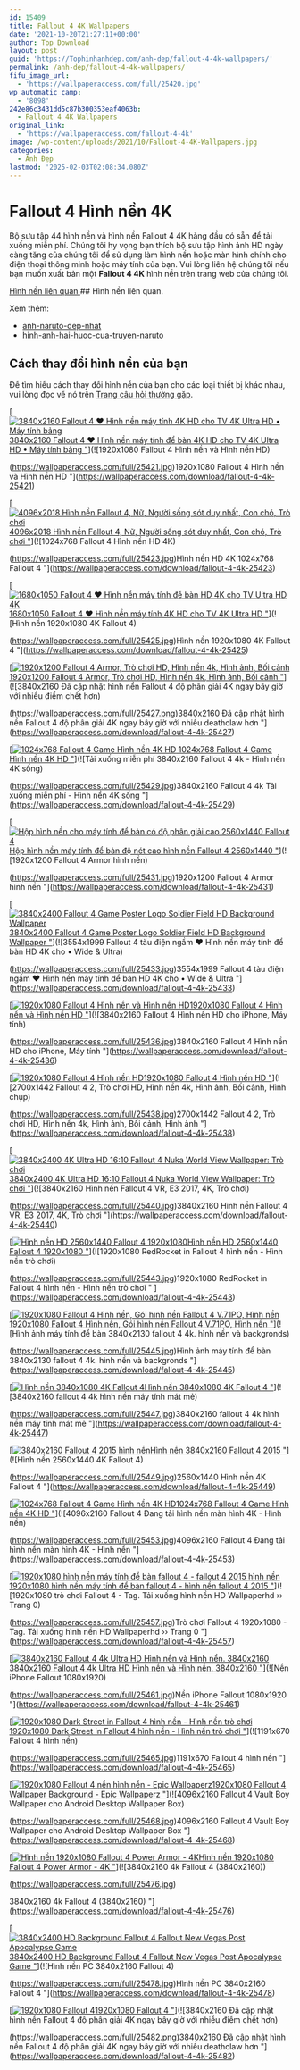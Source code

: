 ```yaml
---
id: 15409
title: Fallout 4 4K Wallpapers
date: '2021-10-20T21:27:11+00:00'
author: Top Download
layout: post
guid: 'https://Tophinhanhdep.com/anh-dep/fallout-4-4k-wallpapers/'
permalink: /anh-dep/fallout-4-4k-wallpapers/
fifu_image_url:
  - 'https://wallpaperaccess.com/full/25420.jpg'
wp_automatic_camp:
  - '8098'
242e86c3431dd5c87b300353eaf4063b:
  - Fallout 4 4K Wallpapers
original_link:
  - 'https://wallpaperaccess.com/fallout-4-4k'
image: /wp-content/uploads/2021/10/Fallout-4-4K-Wallpapers.jpg
categories:
  - Ảnh Đẹp
lastmod: '2025-02-03T02:08:34.080Z'
---
```

# Fallout 4 Hình nền 4K

Bộ sưu tập 44 hình nền và hình nền Fallout 4 4K hàng đầu có sẵn để tải xuống miễn phí. Chúng tôi hy vọng bạn thích bộ sưu tập hình ảnh HD ngày càng tăng của chúng tôi để sử dụng làm hình nền hoặc màn hình chính cho điện thoại thông minh hoặc máy tính của bạn. Vui lòng liên hệ chúng tôi nếu bạn muốn xuất bản một **Fallout 4 4K** hình nền trên trang web của chúng tôi.

[Hình nền liên quan ](#related) ## Hình nền liên quan.

   
 Xem thêm:

   
- [anh-naruto-dep-nhat](https://tophinhanhdep.com/anh-naruto/anh-naruto-dep-nhat/)
- [hinh-anh-hai-huoc-cua-truyen-naruto](https://tophinhanhdep.com/anh-naruto/hinh-anh-hai-huoc-cua-truyen-naruto/)

## Cách thay đổi hình nền của bạn

Để tìm hiểu cách thay đổi hình nền của bạn cho các loại thiết bị khác nhau, vui lòng đọc về nó trên [Trang câu hỏi thường gặp](https://tophinhanhdep.com/faq/).

  
[[![3840x2160 Fallout 4 ❤ Hình nền máy tính 4K HD cho TV 4K Ultra HD • Máy tính bảng](https://wallpaperaccess.com/full/25420.jpg)3840x2160 Fallout 4 ❤ Hình nền máy tính để bàn 4K HD cho TV 4K Ultra HD • Máy tính bảng "](https://wallpaperaccess.com/download/fallout-4-4k-25420)](![1920x1080 Fallout 4 Hình nền và Hình nền HD)

(https://wallpaperaccess.com/full/25421.jpg)1920x1080 Fallout 4 Hình nền và Hình nền HD "](https://wallpaperaccess.com/download/fallout-4-4k-25421)

[[![4096x2018 Hình nền Fallout 4, Nữ, Người sống sót duy nhất, Con chó, Trò chơi](https://wallpaperaccess.com/full/25422.jpg)4096x2018 Hình nền Fallout 4, Nữ, Người sống sót duy nhất, Con chó, Trò chơi "](https://wallpaperaccess.com/download/fallout-4-4k-25422)](![1024x768 Fallout 4 Hình nền HD 4K)

(https://wallpaperaccess.com/full/25423.jpg)Hình nền HD 4K 1024x768 Fallout 4 "](https://wallpaperaccess.com/download/fallout-4-4k-25423)

[[![1680x1050 Fallout 4 ❤ Hình nền máy tính để bàn HD 4K cho TV Ultra HD 4K](https://wallpaperaccess.com/full/25424.jpg)1680x1050 Fallout 4 ❤ Hình nền máy tính 4K HD cho TV 4K Ultra HD "](https://wallpaperaccess.com/download/fallout-4-4k-25424)](![Hình nền 1920x1080 4K Fallout 4)

(https://wallpaperaccess.com/full/25425.jpg)Hình nền 1920x1080 4K Fallout 4 "](https://wallpaperaccess.com/download/fallout-4-4k-25425)

[[![1920x1200 Fallout 4 Armor, Trò chơi HD, Hình nền 4k, Hình ảnh, Bối cảnh](https://wallpaperaccess.com/full/25426.jpg)1920x1200 Fallout 4 Armor, Trò chơi HD, Hình nền 4k, Hình ảnh, Bối cảnh "](https://wallpaperaccess.com/download/fallout-4-4k-25426)](![3840x2160 Đã cập nhật hình nền Fallout 4 độ phân giải 4K ngay bây giờ với nhiều điểm chết hơn)

(https://wallpaperaccess.com/full/25427.png)3840x2160 Đã cập nhật hình nền Fallout 4 độ phân giải 4K ngay bây giờ với nhiều deathclaw hơn "](https://wallpaperaccess.com/download/fallout-4-4k-25427)

[[![1024x768 Fallout 4 Game Hình nền 4K HD](https://wallpaperaccess.com/full/25428.jpg) 1024x768 Fallout 4 Game Hình nền 4K HD "](https://wallpaperaccess.com/download/fallout-4-4k-25428)](![Tải xuống miễn phí 3840x2160 Fallout 4 4k - Hình nền 4K sống)

(https://wallpaperaccess.com/full/25429.jpg)3840x2160 Fallout 4 4k Tải xuống miễn phí - Hình nền 4K sống "](https://wallpaperaccess.com/download/fallout-4-4k-25429)

[[![Hộp hình nền cho máy tính để bàn có độ phân giải cao 2560x1440 Fallout 4](https://wallpaperaccess.com/full/25430.jpg)Hộp hình nền máy tính để bàn độ nét cao hình nền Fallout 4 2560x1440 "](https://wallpaperaccess.com/download/fallout-4-4k-25430)](![1920x1200 Fallout 4 Armor hình nền)

(https://wallpaperaccess.com/full/25431.jpg)1920x1200 Fallout 4 Armor hình nền "](https://wallpaperaccess.com/download/fallout-4-4k-25431)

[[![3840x2400 Fallout 4 Game Poster Logo Soldier Field HD Background Wallpaper](https://wallpaperaccess.com/full/25432.jpg)3840x2400 Fallout 4 Game Poster Logo Soldier Field HD Background Wallpaper "](https://wallpaperaccess.com/download/fallout-4-4k-25432)](![3554x1999 Fallout 4 tàu điện ngầm ❤ Hình nền máy tính để bàn HD 4K cho • Wide & Ultra)

(https://wallpaperaccess.com/full/25433.jpg)3554x1999 Fallout 4 tàu điện ngầm ❤ Hình nền máy tính để bàn HD 4K cho • Wide &amp; Ultra "](https://wallpaperaccess.com/download/fallout-4-4k-25433)

[[![1920x1080 Fallout 4 Hình nền và Hình nền HD](https://wallpaperaccess.com/full/25434.jpg)1920x1080 Fallout 4 Hình nền và Hình nền HD "](https://wallpaperaccess.com/download/fallout-4-4k-25434)](![3840x2160 Fallout 4 Hình nền HD cho iPhone, Máy tính)

(https://wallpaperaccess.com/full/25436.jpg)3840x2160 Fallout 4 Hình nền HD cho iPhone, Máy tính "](https://wallpaperaccess.com/download/fallout-4-4k-25436)

[[![1920x1080 Fallout 4 Hình nền HD](https://wallpaperaccess.com/full/25437.jpg)1920x1080 Fallout 4 Hình nền HD "](https://wallpaperaccess.com/download/fallout-4-4k-25437)](![2700x1442 Fallout 4 2, Trò chơi HD, Hình nền 4k, Hình ảnh, Bối cảnh, Hình chụp)

(https://wallpaperaccess.com/full/25438.jpg)2700x1442 Fallout 4 2, Trò chơi HD, Hình nền 4k, Hình ảnh, Bối cảnh, Hình ảnh "](https://wallpaperaccess.com/download/fallout-4-4k-25438)

[[![3840x2400 4K Ultra HD 16:10 Fallout 4 Nuka World View Wallpaper: Trò chơi](https://wallpaperaccess.com/full/25439.jpg)3840x2400 4K Ultra HD 16:10 Fallout 4 Nuka World View Wallpaper: Trò chơi "](https://wallpaperaccess.com/download/fallout-4-4k-25439)](![3840x2160 Hình nền Fallout 4 VR, E3 2017, 4K, Trò chơi)

(https://wallpaperaccess.com/full/25440.jpg)3840x2160 Hình nền Fallout 4 VR, E3 2017, 4K, Trò chơi "](https://wallpaperaccess.com/download/fallout-4-4k-25440)

[[![Hình nền HD 2560x1440 Fallout 4 1920x1080](https://wallpaperaccess.com/full/25441.jpg)Hình nền HD 2560x1440 Fallout 4 1920x1080 "](https://wallpaperaccess.com/download/fallout-4-4k-25441)](![1920x1080 RedRocket in Fallout 4 hình nền - Hình nền trò chơi)

(https://wallpaperaccess.com/full/25443.jpg)1920x1080 RedRocket in Fallout 4 hình nền - Hình nền trò chơi " ](https://wallpaperaccess.com/download/fallout-4-4k-25443)

[[![1920x1080 Fallout 4 Hình nền, Gói hình nền Fallout 4 V.71PO, Hình nền](https://wallpaperaccess.com/full/25444.png)1920x1080 Fallout 4 Hình nền, Gói hình nền Fallout 4 V.71PO, Hình nền "](https://wallpaperaccess.com/download/fallout-4-4k-25444)](![Hình ảnh máy tính để bàn 3840x2130 fallout 4 4k.  hình nền và backgronds)

(https://wallpaperaccess.com/full/25445.jpg)Hình ảnh máy tính để bàn 3840x2130 fallout 4 4k. hình nền và backgronds "](https://wallpaperaccess.com/download/fallout-4-4k-25445)

[[![Hình nền 3840x1080 4K Fallout 4](https://wallpaperaccess.com/full/25446.jpg)Hình nền 3840x1080 4K Fallout 4 "](https://wallpaperaccess.com/download/fallout-4-4k-25446)](![3840x2160 fallout 4 4k hình nền máy tính mát mẻ)

(https://wallpaperaccess.com/full/25447.jpg)3840x2160 fallout 4 4k hình nền máy tính mát mẻ "](https://wallpaperaccess.com/download/fallout-4-4k-25447)

[[![3840x2160 Fallout 4 2015 hình nền](https://wallpaperaccess.com/full/25448.jpg)Hình nền 3840x2160 Fallout 4 2015 "](https://wallpaperaccess.com/download/fallout-4-4k-25448)](![Hình nền 2560x1440 4K Fallout 4)

(https://wallpaperaccess.com/full/25449.jpg)2560x1440 Hình nền 4K Fallout 4 "](https://wallpaperaccess.com/download/fallout-4-4k-25449)

[[![1024x768 Fallout 4 Game Hình nền 4K HD](https://wallpaperaccess.com/full/25450.jpg)1024x768 Fallout 4 Game Hình nền 4K HD "](https://wallpaperaccess.com/download/fallout-4-4k-25450)](![4096x2160 Fallout 4 Đang tải hình nền màn hình 4K - Hình nền)

(https://wallpaperaccess.com/full/25453.jpg)4096x2160 Fallout 4 Đang tải hình nền màn hình 4K - Hình nền "](https://wallpaperaccess.com/download/fallout-4-4k-25453)

[[![1920x1080 hình nền máy tính để bàn fallout 4 - fallout 4 2015 hình nền](https://wallpaperaccess.com/full/25454.jpg)1920x1080 hình nền máy tính để bàn fallout 4 - hình nền fallout 4 2015 "](https://wallpaperaccess.com/download/fallout-4-4k-25454)](![1920x1080 trò chơi Fallout 4 - Tag.  Tải xuống hình nền HD Wallpaperhd ›› Trang 0)

(https://wallpaperaccess.com/full/25457.jpg)Trò chơi Fallout 4 1920x1080 - Tag. Tải xuống hình nền HD Wallpaperhd ›› Trang 0 "](https://wallpaperaccess.com/download/fallout-4-4k-25457)

[[![3840x2160 Fallout 4 4k Ultra HD Hình nền và Hình nền.  3840x2160](https://wallpaperaccess.com/full/25459.png)3840x2160 Fallout 4 4k Ultra HD Hình nền và Hình nền. 3840x2160 "](https://wallpaperaccess.com/download/fallout-4-4k-25459)](![Nền iPhone Fallout 1080x1920)

(https://wallpaperaccess.com/full/25461.jpg)Nền iPhone Fallout 1080x1920 "](https://wallpaperaccess.com/download/fallout-4-4k-25461)

[[![1920x1080 Dark Street in Fallout 4 hình nền - Hình nền trò chơi](https://wallpaperaccess.com/full/25463.jpg)1920x1080 Dark Street in Fallout 4 hình nền - Hình nền trò chơi "](https://wallpaperaccess.com/download/fallout-4-4k-25463)](![1191x670 Fallout 4 hình nền)

(https://wallpaperaccess.com/full/25465.jpg)1191x670 Fallout 4 hình nền "](https://wallpaperaccess.com/download/fallout-4-4k-25465)

[[![1920x1080 Fallout 4 nền hình nền - Epic Wallpaperz](https://wallpaperaccess.com/full/25467.jpg)1920x1080 Fallout 4 Wallpaper Background - Epic Wallpaperz "](https://wallpaperaccess.com/download/fallout-4-4k-25467)](![4096x2160 Fallout 4 Vault Boy Wallpaper cho Android Desktop Wallpaper Box)

(https://wallpaperaccess.com/full/25468.jpg)4096x2160 Fallout 4 Vault Boy Wallpaper cho Android Desktop Wallpaper Box "](https://wallpaperaccess.com/download/fallout-4-4k-25468)

[[![Hình nền 1920x1080 Fallout 4 Power Armor - 4K](https://wallpaperaccess.com/full/25473.jpg)Hình nền 1920x1080 Fallout 4 Power Armor - 4K "](https://wallpaperaccess.com/download/fallout-4-4k-25473)](![3840x2160 4k Fallout 4 (3840x2160))

(https://wallpaperaccess.com/full/25476.jpg)

3840x2160 4k Fallout 4 (3840x2160) "](https://wallpaperaccess.com/download/fallout-4-4k-25476)

[[![3840x2400 HD Background Fallout 4 Fallout New Vegas Post Apocalypse Game](https://wallpaperaccess.com/full/25477.jpg)3840x2400 HD Background Fallout 4 Fallout New Vegas Post Apocalypse Game "](https://wallpaperaccess.com/download/fallout-4-4k-25477)](![Hình nền PC 3840x2160 Fallout 4)

(https://wallpaperaccess.com/full/25478.jpg)Hình nền PC 3840x2160 Fallout 4 "](https://wallpaperaccess.com/download/fallout-4-4k-25478)

[[![1920x1080 Fallout 4](https://wallpaperaccess.com/full/25481.jpg)1920x1080 Fallout 4 "](https://wallpaperaccess.com/download/fallout-4-4k-25481)](![3840x2160 Đã cập nhật hình nền Fallout 4 độ phân giải 4K ngay bây giờ với nhiều điểm chết hơn)

(https://wallpaperaccess.com/full/25482.png)3840x2160 Đã cập nhật hình nền Fallout 4 độ phân giải 4K ngay bây giờ với nhiều deathclaw hơn "](https://wallpaperaccess.com/download/fallout-4-4k-25482)
